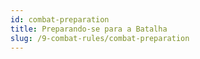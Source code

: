 ```yaml
---
id: combat-preparation
title: Preparando-se para a Batalha
slug: /9-combat-rules/combat-preparation
---
```

